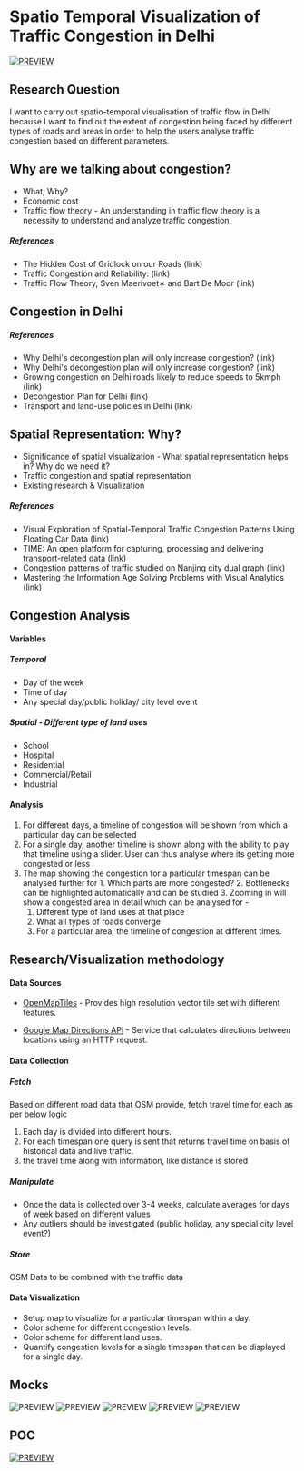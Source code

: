 # Spatio Temporal Visualization of Traffic Congestion in Delhi


[![PREVIEW](https://raw.githubusercontent.com/agaase/msdv-thesis/master/writing/mindmap.png)](https://mm.tt/839687015?t=jSvOCBwlvc)

## Research Question
I want to carry out spatio-temporal visualisation of traffic flow in Delhi because I want to find out the extent of congestion being faced by different types of roads and areas in order to help the users analyse traffic congestion based on different parameters.


## Why are we talking about congestion?
- What, Why?
- Economic cost
- Traffic flow theory - An understanding in traffic flow theory is a necessity to understand and analyze traffic congestion.

##### References
 - The Hidden Cost of Gridlock on our Roads (link)
 - Traffic Congestion and Reliability: (link)
 - Traffic Flow Theory, Sven Maerivoet∗ and Bart De Moor (link)

## Congestion in Delhi
##### References
 - Why Delhi's decongestion plan will only increase congestion? (link)
 - Why Delhi's decongestion plan will only increase congestion? (link)
 - Growing congestion on Delhi roads likely to reduce speeds to 5kmph (link)
 - Decongestion Plan for Delhi (link)
 - Transport and land-use policies in Delhi (link)

## Spatial Representation: Why?
- Significance of spatial visualization - What spatial representation helps in? Why do we need it?
- Traffic congestion and spatial representation
- Existing research & Visualization

##### References
 - Visual Exploration of Spatial-Temporal Traffic Congestion Patterns Using Floating Car Data (link)
 - TIME: An open platform for capturing, processing and delivering transport-related data (link)
 - Congestion patterns of traffic studied on Nanjing city dual graph (link)
 - Mastering the Information Age Solving Problems with Visual Analytics (link)


## Congestion Analysis
#### Variables

##### Temporal
 - Day of the week
 - Time of day
 - Any special day/public holiday/ city level event

##### Spatial - Different type of land uses
 - School
 - Hospital
 - Residential
 - Commercial/Retail
 - Industrial

#### Analysis
  1. For different days, a timeline of congestion will be shown from which a particular day can be selected
  2. For a single day, another timeline is shown along with the ability to play that timeline using a slider. User can thus analyse where its getting more congested or less 
  3. The map showing the congestion for a particular timespan can be analysed further for
	1. Which parts are more congested?
	2. Bottlenecks can be highlighted automatically and can be studied
	3. Zooming in will show a congested area in detail which can be analysed for - 
		1. Different type of land uses at that place
		2. What all types of roads converge 
		3. For a particular area, the timeline of congestion at different times.
    
    
## Research/Visualization methodology
#### Data Sources
 - [OpenMapTiles](https://openmaptiles.org/schema/) - Provides high resolution vector tile set with different features.

 - [Google Map Directions API](https://developers.google.com/maps/documentation/directions/intro) - Service that calculates directions between locations using an HTTP request.

#### Data Collection
##### Fetch
Based on different road data that OSM provide, fetch travel time for each as per below logic
 1. Each day is divided into different hours.
 2. For each timespan one query is sent that returns travel time on basis of historical data and live traffic.
 3. the travel time along with information, like distance is stored

##### Manipulate
 - Once the data is collected over 3-4 weeks, calculate averages for days of week based on different values
 - Any outliers should be investigated (public holiday, any special city level event?)

##### Store
OSM Data to be combined with the traffic data

#### Data Visualization
 - Setup map to visualize for a particular timespan within a day.
 - Color scheme for different congestion levels.
 - Color scheme for different land uses.
 - Quantify congestion levels for a single timespan that can be displayed for a single day.


## Mocks
![PREVIEW](https://raw.githubusercontent.com/agaase/msdv-thesis/master/writing/mocks/1.jpg)
![PREVIEW](https://raw.githubusercontent.com/agaase/msdv-thesis/master/writing/mocks/2.jpg)
![PREVIEW](https://raw.githubusercontent.com/agaase/msdv-thesis/master/writing/mocks/3.jpg)
![PREVIEW](https://raw.githubusercontent.com/agaase/msdv-thesis/master/writing/mocks/4.jpg)
![PREVIEW](https://raw.githubusercontent.com/agaase/msdv-thesis/master/writing/mocks/5.jpg)


## POC
[![PREVIEW](https://raw.githubusercontent.com/agaase/msdv-thesis/master/writing/mocks/POC.png)](https://www.mapbox.com/studio/styles/agaase/ciyytgl6a00302qo96ewqf74j/edit/)

